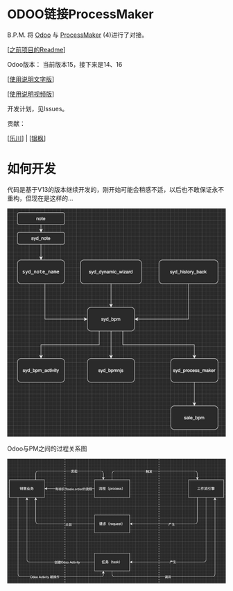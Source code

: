 # ODOO链接ProcessMaker

B.P.M. 将 <a href="http://www.odoo.com">Odoo</a> 与 <a href="https://www.processmaker.com/">ProcessMaker</a> (4)进行了对接。

[<a href="docs/README-OLD.md">之前项目的Readme</a>]

Odoo版本： 当前版本15，接下来是14、16

[<a target='_blank' href="https://baijiahao.baidu.com/builder/preview/s?id=1747820665361723046">使用说明文字版</a>]

[<a target='_blank' href="https://www.bilibili.com/video/BV1tW4y1j7Xa/?spm_id_from=333.999.0.0&vd_source=5d5575c128394d478b50c2ecfa9a5df4">使用说明视频版</a>]

开发计划，见Issues。

贡献：

[<a href="https://github.com/feitas">乐川</a>] | [<a href="https://github.com/granzonchen">银枫</a>]



# 如何开发

代码是基于V13的版本继续开发的，刚开始可能会稍感不适，以后也不敢保证永不重构，但现在是这样的...

<img src="docs/images/modules-depends.png" />

Odoo与PM之间的过程关系图

<img src="docs/images/odoo-pm-process.png" />
